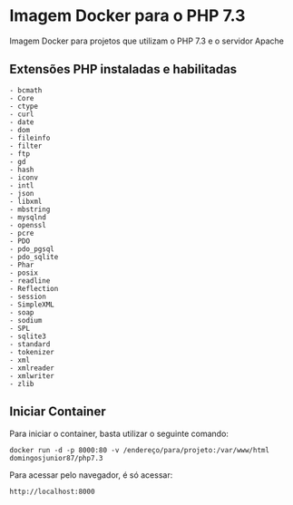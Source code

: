 # Imagem Docker para o PHP 7.3

Imagem Docker para projetos que utilizam o PHP 7.3 e o servidor Apache

## Extensões PHP instaladas e habilitadas
    - bcmath
    - Core
    - ctype
    - curl
    - date
    - dom
    - fileinfo
    - filter
    - ftp
    - gd
    - hash
    - iconv
    - intl
    - json
    - libxml
    - mbstring
    - mysqlnd
    - openssl
    - pcre
    - PDO
    - pdo_pgsql
    - pdo_sqlite
    - Phar
    - posix
    - readline
    - Reflection
    - session
    - SimpleXML
    - soap
    - sodium
    - SPL
    - sqlite3
    - standard
    - tokenizer
    - xml
    - xmlreader
    - xmlwriter
    - zlib

## Iniciar Container
Para iniciar o container, basta utilizar o seguinte comando:

    docker run -d -p 8000:80 -v /endereço/para/projeto:/var/www/html domingosjunior87/php7.3

Para acessar pelo navegador, é só acessar:

    http://localhost:8000
